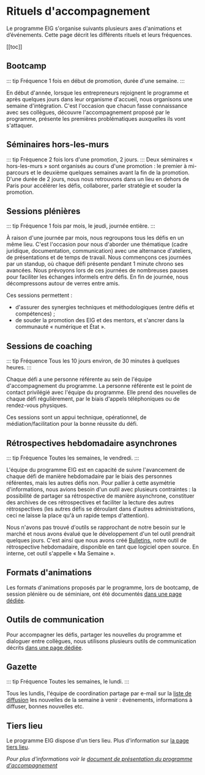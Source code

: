 # Rituels d'accompagnement

Le programme EIG s'organise suivants plusieurs axes d'animations et d’événements. Cette page décrit les différents rituels et leurs fréquences.

[[toc]]

## Bootcamp
::: tip Fréquence
1 fois en début de promotion, durée d'une semaine.
:::

En début d'année, lorsque les entrepreneurs rejoignent le programme et après quelques jours dans leur organisme d'accueil, nous organisons une semaine d'intégration. C'est l'occasion que chacun fasse connaissance avec ses collègues, découvre l'accompagnement proposé par le programme, présente les premières problématiques auxquelles ils vont s'attaquer.

## Séminaires hors-les-murs
::: tip Fréquence
2 fois lors d'une promotion, 2 jours.
:::
Deux séminaires « hors-les-murs » sont organisés au cours d'une promotion : le premier à mi-parcours et le deuxième quelques semaines avant la fin de la promotion. D'une durée de 2 jours, nous nous retrouvons dans un lieu en dehors de Paris pour accélérer les défis, collaborer, parler stratégie et souder la promotion.

## Sessions plénières
::: tip Fréquence
1 fois par mois, le jeudi, journée entière.
:::

À raison d'une journée par mois, nous regroupons tous les défis en un même lieu. C'est l'occasion pour nous d'aborder une thématique (cadre juridique, documentation, communication) avec une alternance d'ateliers, de présentations et de temps de travail. Nous commençons ces journées par un standup, où chaque défi présente pendant 1 minute chrono ses avancées. Nous prévoyons lors de ces journées de nombreuses pauses pour faciliter les échanges informels entre défis. En fin de journée, nous décompressons autour de verres entre amis.

Ces sessions permettent :
- d'assurer des synergies techniques et méthodologiques (entre défis et compétences) ;
- de souder la promotion des EIG et des mentors, et s'ancrer dans la communauté « numérique et État ».

## Sessions de coaching
::: tip Fréquence
Tous les 10 jours environ, de 30 minutes à quelques heures.
:::

Chaque défi a une personne référente au sein de l'équipe d'accompagnement du programme. La personne référente est le point de contact privilégié avec l'équipe du programme. Elle prend des nouvelles de chaque défi régulièrement, par le biais d'appels téléphoniques ou de rendez-vous physiques.

Ces sessions sont un appui technique, opérationnel, de médiation/facilitation pour la bonne réussite du défi.

## Rétrospectives hebdomadaire asynchrones
::: tip Fréquence
Toutes les semaines, le vendredi.
:::

L'équipe du programme EIG est en capacité de suivre l'avancement de chaque défi de manière hebdomadaire par le biais des personnes référentes, mais les autres défis non. Pour pallier à cette asymétrie d'informations, nous avions besoin d'un outil avec plusieurs contraintes : la possibilité de partager sa rétrospective de manière asynchrone, constituer des archives de ces rétrospectives et faciliter la lecture des autres rétrospectives (les autres défis se déroulant dans d'autres administrations, ceci ne laisse la place qu'à un rapide temps d'attention).

Nous n'avons pas trouvé d'outils se rapprochant de notre besoin sur le marché et nous avons évalué que le développement d'un tel outil prendrait quelques jours. C'est ainsi que nous avons créé [Bulletins](https://entrepreneur-interet-general.etalab.gouv.fr/blog/2019/07/03/bulletins-outil-retrospective-hebdomadaire.html), notre outil de rétrospective hebdomadaire, disponible en tant que logiciel open source. En interne, cet outil s'appelle « Ma Semaine ».

## Formats d'animations

Les formats d'animations proposés par le programme, lors de bootcamp, de session plénière ou de séminiare, ont été documentés [dans une page dédiée](animations-eig.md).

## Outils de communication
Pour accompagner les défis, partager les nouvelles du programme et dialoguer entre collègues, nous utilisons plusieurs outils de communication décrits [dans une page dédiée](communication-interne.md).

## Gazette
::: tip Fréquence
Toutes les semaines, le lundi.
:::

Tous les lundis, l'équipe de coordination partage par e-mail sur la [liste de diffusion](communication-interne.md#listes-de-diffusion) les nouvelles de la semaine à venir : événements, informations à diffuser, bonnes nouvelles etc.

## Tiers lieu
Le programme EIG dispose d'un tiers lieu. Plus d'information sur [la page tiers lieu](tiers-lieu.md).

*Pour plus d'informations voir le [document de présentation du programme d'accompagnement](https://speakerdeck.com/eig2018/programme-daccompagnement-eig-2019)*
